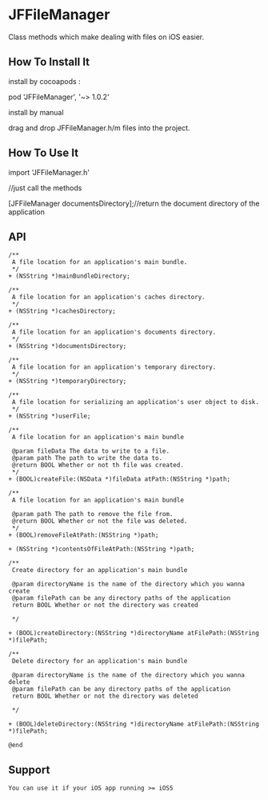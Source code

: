 JFFileManager
=============

Class methods which make dealing with files on iOS easier.



How To Install It 
-----------------

install by cocoapods : 

  pod 'JFFileManager', '~> 1.0.2'

install by manual

  drag and drop JFFileManager.h/m files into the project.



How To Use It
-------------

import 'JFFileManager.h'

//just call the methods

[JFFileManager documentsDirectory];//return the document directory of the application



API
------------


    /**
     A file location for an application's main bundle.
     */
    + (NSString *)mainBundleDirectory;

    /**
     A file location for an application's caches directory.
     */
    + (NSString *)cachesDirectory;

    /**
     A file location for an application's documents directory.
     */
    + (NSString *)documentsDirectory;

    /**
     A file location for an application's temporary directory.
     */
    + (NSString *)temporaryDirectory;

    /**
     A file location for serializing an application's user object to disk.
     */
    + (NSString *)userFile;

    /**
     A file location for an application's main bundle
     
     @param fileData The data to write to a file.
     @param path The path to write the data to.
     @return BOOL Whether or not th file was created.
     */
    + (BOOL)createFile:(NSData *)fileData atPath:(NSString *)path;

    /**
     A file location for an application's main bundle
     
     @param path The path to remove the file from.
     @return BOOL Whether or not the file was deleted.
     */
    + (BOOL)removeFileAtPath:(NSString *)path;

    + (NSString *)contentsOfFileAtPath:(NSString *)path;

    /**
     Create directory for an application's main bundle 
     
     @param directoryName is the name of the directory which you wanna create 
     @param filePath can be any directory paths of the application
     return BOOL Whether or not the directory was created
     
     */

    + (BOOL)createDirectory:(NSString *)directoryName atFilePath:(NSString *)filePath;

    /**
     Delete directory for an application's main bundle
     
     @param directoryName is the name of the directory which you wanna delete
     @param filePath can be any directory paths of the application
     return BOOL Whether or not the directory was deleted
     
     */

    + (BOOL)deleteDirectory:(NSString *)directoryName atFilePath:(NSString *)filePath;

    @end


Support
-----------

    You can use it if your iOS app running >= iOS5 
